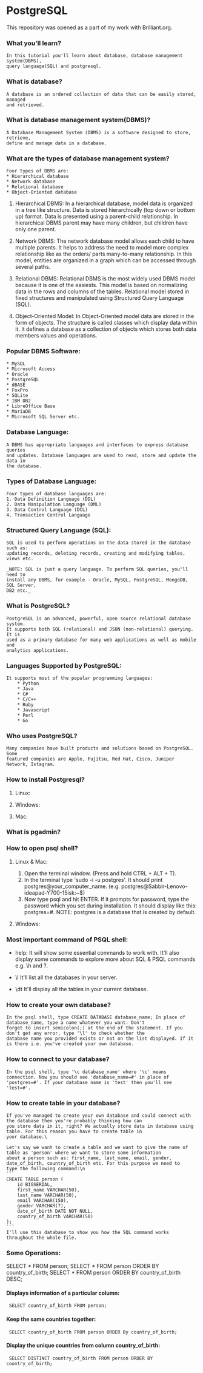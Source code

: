# PostgreSQL
This repository was opened as a part of my work with Brilliant.org.

### What you'll learn?
    In this tutorial you'll learn about database, database management system(DBMS),
    query language(SQL) and postgresql.

### What is database?
    A database is an ordered collection of data that can be easily stored, managed
    and retrieved.

### What is database management system(DBMS)?
    A Database Management System (DBMS) is a software designed to store, retrieve,
    define and manage data in a database.


### What are the types of database management system?
    Four types of DBMS are:
    * Hierarchical database
    * Network database
    * Relational database
    * Object-Oriented database

1.  Hierarchical DBMS:
    In a hierarchical database, model data is organized in a tree like structure.
    Data is stored hierarchically (top down or bottom up) format. Data is presented
    using a parent-child relationship. In hierarchical DBMS parent may have many
    children, but children have only one parent.

2.  Network DBMS:
    The network database model allows each child to have multiple parents. It helps
    to address the need to model more complex relationship like as the orders/
    parts many-to-many relationship. In this model, entities are organized in a 
    graph which can be accessed through several paths.

3.  Relational DBMS:
    Relational DBMS is the most widely used DBMS model because it is one of the 
    easiests. This model is based on normalizing data in the rows and columns of
    the tables. Relational model stored in fixed structures and manipulated using
    Structured Query Language (SQL).

4.  Object-Oriented Model:
    In Object-Oriented model data are stored in the form of objects. The structure
    is called classes which display data within it. It defines a database as a 
    collection of objects which stores both data members values and operations.


### Popular DBMS Software:
    * MySQL
    * Microsoft Access
    * Oracle
    * PostgreSQL
    * dBASE
    * FoxPro
    * SQLite
    * IBM DB2
    * LibreOffice Base
    * MariaDB
    * Microsoft SQL Server etc.

### Database Language:
    A DBMS has appropriate languages and interfaces to express database queries 
    and updates. Database languages are used to read, store and update the data in
    the database.

### Types of Database Language:
    Four types of database languages are:
    1. Data Definition Language (DDL)
    2. Data Manipulation Language (DML)
    3. Data Control Language (DCL)
    4. Transaction Control Language

### Structured Query Language (SQL):
    SQL is used to perform operations on the data stored in the database such as:
    updating records, deleting records, creating and modifying tables, views etc.
    
    _NOTE: SQL is just a query language. To perform SQL queries, you'll need to 
    install any DBMS, for example - Oracle, MySQL, PostgreSQL, MongoDB, SQL Server,
    DB2 etc._


### What is PostgreSQL?
    PostgreSQL is an advanced, powerful, open source relational database system.
    It supports both SQL (relational) and JSON (non-relational) querying. It is 
    used as a primary database for many web applications as well as mobile and 
    analytics applications.

### Languages Supported by PostgreSQL:
    It supports most of the popular programming languages:
        * Python
        * Java
        * C#
        * C/C++
        * Ruby
        * Javascript
        * Perl
        * Go

### Who uses PostgreSQL?
    Many companies have built products and solutions based on PostgreSQL. Some
    featured companies are Apple, Fujitsu, Red Hat, Cisco, Juniper Network, Istagram.


### How to install Postgresql?
1. Linux:

2. Windows:

3. Mac:

### What is pgadmin?

### How to open psql shell?
1. Linux & Mac:
   1. Open the terminal window. (Press and hold CTRL + ALT + T).
   2. In the terminal type 'sudo -i -u postgres'. It should print postgres@your_computer_name.
      (e.g. postgres@Sabbir-Lenovo-ideapad-Y700-15isk:~$)
   3. Now type psql and hit ENTER. If it prompts for password, type the password which you set during installation.
      It should display like this: postgres=#.
      NOTE: postgres is a database that is created by default.

2. Windows:

### Most important command of PSQL shell:
-  help:
   It will show some essential commands to work with. It'll also display some commands to explore more about SQL & PSQL commands
   e.g. \h and \?.

-  \l
   It'll list all the databases in your server.

-  \dt
   It'll display all the tables in your current database.


### How to create your own database?
    In the psql shell, type CREATE DATABASE database_name; In place of database_name, type a name whatever you want. Don't
    forget to insert semicolon(;) at the end of the statement. If you don't get any error, type '\l' to check whether the
    database name you provided exists or not on the list displayed. If it is there i.e. you've created your own database.

### How to connect to your database?
    In the psql shell, type '\c database_name' where '\c' means connection. Now you should see 'database_name=#' in place of
    'postgres=#'. If your database name is 'test' then you'll see 'test=#'.

### How to create table in your database?
    If you've managed to create your own database and could connect with the database then you're probably thinking how can 
    you store data in it, right? We actually store data in database using table. For this reason you have to create table in
    your database.\

    Let's say we want to create a table and we want to give the name of table as 'person' where we want to store some information
    about a person such as: first_name, last_name, email, gender, date_of_birth, country_of_birth etc. For this purpose we need to
    type the following command:\n
    ```
    CREATE TABLE person (
        id BIGSERIAL,
        first_name VARCHAR(50),
        last_name VARCHAR(50),
        email VARCHAR(150),
        gender VARCHAR(7),
        date_of_birth DATE NOT NULL,
        country_of_birth VARCHAR(50)    
    );
    ```
    I'll use this database to show you how the SQL command works throughout the whole file.
    
### Some Operations:
SELECT * FROM person;
SELECT * FROM person ORDER BY country_of_birth;
SELECT * FROM person ORDER BY country_of_birth DESC;

#### Displays information of a particular column:
     SELECT country_of_birth FROM person;
#### Keep the same countries together:
     SELECT country_of_birth FROM person ORDER By country_of_birth;
#### Display the unique countries from column country_of_birth:
     SELECT DISTINCT country_of_birth FROM person ORDER BY country_of_birth;


